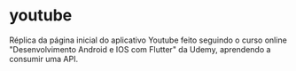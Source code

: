 # youtube

Réplica da página inicial do aplicativo Youtube feito seguindo o curso online "Desenvolvimento Android e IOS com Flutter" da Udemy, aprendendo a consumir uma API.

